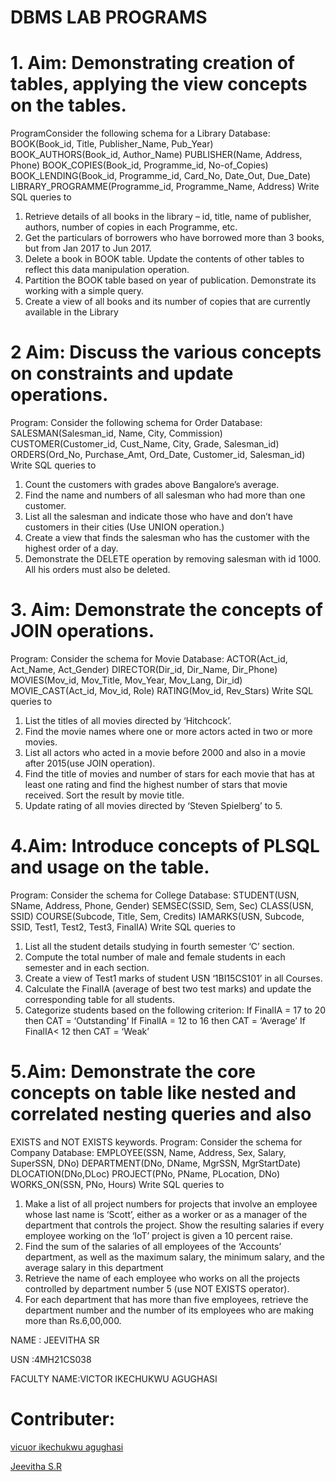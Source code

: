 # DBMS LAB PROGRAMS

# 1. Aim: Demonstrating creation of tables, applying the view concepts on the tables.
ProgramConsider the following schema for a Library Database:
BOOK(Book_id, Title, Publisher_Name, Pub_Year)
BOOK_AUTHORS(Book_id, Author_Name)
PUBLISHER(Name, Address, Phone)
BOOK_COPIES(Book_id, Programme_id, No-of_Copies)
BOOK_LENDING(Book_id, Programme_id, Card_No, Date_Out, Due_Date)
LIBRARY_PROGRAMME(Programme_id, Programme_Name, Address)
 Write SQL queries to
 1. Retrieve details of all books in the library – id, title, name of publisher, authors, number of
copies in each Programme, etc.
 2. Get the particulars of borrowers who have borrowed more than 3 books, but
from Jan 2017 to Jun 2017.
 3. Delete a book in BOOK table. Update the contents of other tables to reflect this
data manipulation operation.
 4. Partition the BOOK table based on year of publication. Demonstrate its working
with a simple query.
 5. Create a view of all books and its number of copies that are currently available in
the Library

# 2 Aim: Discuss the various concepts on constraints and update operations.
Program: Consider the following schema for Order Database:
SALESMAN(Salesman_id, Name, City, Commission)
CUSTOMER(Customer_id, Cust_Name, City, Grade, Salesman_id)
ORDERS(Ord_No, Purchase_Amt, Ord_Date, Customer_id, Salesman_id)
 Write SQL queries to
1. Count the customers with grades above Bangalore’s average.
 2. Find the name and numbers of all salesman who had more than one customer.
 3. List all the salesman and indicate those who have and don’t have customers in their cities
(Use UNION operation.)
 4. Create a view that finds the salesman who has the customer with the highest order of a day.
 5. Demonstrate the DELETE operation by removing salesman with id 1000. All his orders must
also be deleted.

# 3. Aim: Demonstrate the concepts of JOIN operations.
Program: Consider the schema for Movie Database:
ACTOR(Act_id, Act_Name, Act_Gender)
DIRECTOR(Dir_id, Dir_Name, Dir_Phone)
MOVIES(Mov_id, Mov_Title, Mov_Year, Mov_Lang, Dir_id)
MOVIE_CAST(Act_id, Mov_id, Role)
RATING(Mov_id, Rev_Stars)
 Write SQL queries to
1. List the titles of all movies directed by ‘Hitchcock’.
2. Find the movie names where one or more actors acted in two or more movies.
3. List all actors who acted in a movie before 2000 and also in a movie after 2015(use JOIN
operation).
4. Find the title of movies and number of stars for each movie that has at least one rating and find
the highest number of stars that movie received. Sort the result by
movie title.
5. Update rating of all movies directed by ‘Steven Spielberg’ to 5.

# 4.Aim: Introduce concepts of PLSQL and usage on the table.
Program: Consider the schema for College Database:
STUDENT(USN, SName, Address, Phone, Gender)
SEMSEC(SSID, Sem, Sec)
CLASS(USN, SSID)
COURSE(Subcode, Title, Sem, Credits)
IAMARKS(USN, Subcode, SSID, Test1, Test2, Test3, FinalIA)
 Write SQL queries to
 1. List all the student details studying in fourth semester ‘C’ section.
 2. Compute the total number of male and female students in each semester and in each
section.
 3. Create a view of Test1 marks of student USN ‘1BI15CS101’ in all Courses.
 4. Calculate the FinalIA (average of best two test marks) and update the corresponding table
for all students.
 5. Categorize students based on the following criterion:
 If FinalIA = 17 to 20 then CAT = ‘Outstanding’
 If FinalIA = 12 to 16 then CAT = ‘Average’
 If FinalIA< 12 then CAT = ‘Weak’

# 5.Aim: Demonstrate the core concepts on table like nested and correlated nesting queries and also
EXISTS and NOT EXISTS keywords.
Program: Consider the schema for Company Database:
EMPLOYEE(SSN, Name, Address, Sex, Salary, SuperSSN, DNo)
DEPARTMENT(DNo, DName, MgrSSN, MgrStartDate)
DLOCATION(DNo,DLoc)
PROJECT(PNo, PName, PLocation, DNo)
WORKS_ON(SSN, PNo, Hours)
 Write SQL queries to
1. Make a list of all project numbers for projects that involve an employee whose last name is ‘Scott’,
either as a worker or as a manager of the department that controls the project.
Show the resulting salaries if every employee working on the ‘IoT’ project is given a 10 percent
raise.
3. Find the sum of the salaries of all employees of the ‘Accounts’ department, as well as the maximum salary, the minimum salary, and the average salary in this department
4. Retrieve the name of each employee who works on all the projects controlled by department
number 5 (use NOT EXISTS operator).
5. For each department that has more than five employees, retrieve the department number and
the number of its employees who are making more than Rs.6,00,000.


NAME : JEEVITHA SR

USN :4MH21CS038

FACULTY NAME:VICTOR IKECHUKWU AGUGHASI 


# Contributer:
[vicuor ikechukwu agughasi](https://github.com/Victor-Ikechukwu)

[Jeevitha S.R](https://github.com/jeevisr)
